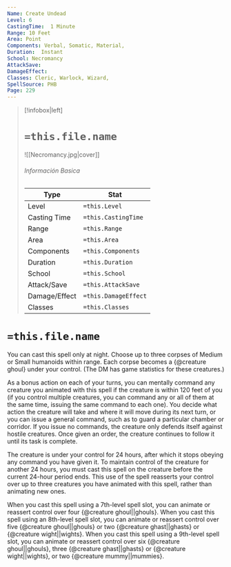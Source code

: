 ```yaml
---
Name: Create Undead
Level: 6
CastingTime:  1 Minute 
Range: 10 Feet
Area: Point
Components: Verbal, Somatic, Material, 
Duration:  Instant  
School: Necromancy
AttackSave: 
DamageEffect: 
Classes: Cleric, Warlock, Wizard, 
SpellSource: PHB
Page: 229
---
```


>[!infobox|left]
># `=this.file.name`
>![[Necromancy.jpg|cover]]
> ###### Información Basica
> Type |  Stat |
> ---|---|
> Level | `=this.Level` |
> Casting Time | `=this.CastingTime` |
> Range | `=this.Range` |
> Area | `=this.Area` |
> Components | `=this.Components` |
> Duration | `=this.Duration` |
> School | `=this.School` |
> Attack/Save | `=this.AttackSave` |
> Damage/Effect | `=this.DamageEffect` |
> Classes | `=this.Classes` |

# `=this.file.name`
You can cast this spell only at night. Choose up to three corpses of Medium or Small humanoids within range. Each corpse becomes a {@creature ghoul} under your control. (The DM has game statistics for these creatures.)

As a bonus action on each of your turns, you can mentally command any creature you animated with this spell if the creature is within 120 feet of you (if you control multiple creatures, you can command any or all of them at the same time, issuing the same command to each one). You decide what action the creature will take and where it will move during its next turn, or you can issue a general command, such as to guard a particular chamber or corridor. If you issue no commands, the creature only defends itself against hostile creatures. Once given an order, the creature continues to follow it until its task is complete.

The creature is under your control for 24 hours, after which it stops obeying any command you have given it. To maintain control of the creature for another 24 hours, you must cast this spell on the creature before the current 24-hour period ends. This use of the spell reasserts your control over up to three creatures you have animated with this spell, rather than animating new ones.



 


 


 


When you cast this spell using a 7th-level spell slot, you can animate or reassert control over four {@creature ghoul||ghouls}. When you cast this spell using an 8th-level spell slot, you can animate or reassert control over five {@creature ghoul||ghouls} or two {@creature ghast||ghasts} or {@creature wight||wights}. When you cast this spell using a 9th-level spell slot, you can animate or reassert control over six {@creature ghoul||ghouls}, three {@creature ghast||ghasts} or {@creature wight||wights}, or two {@creature mummy||mummies}. 